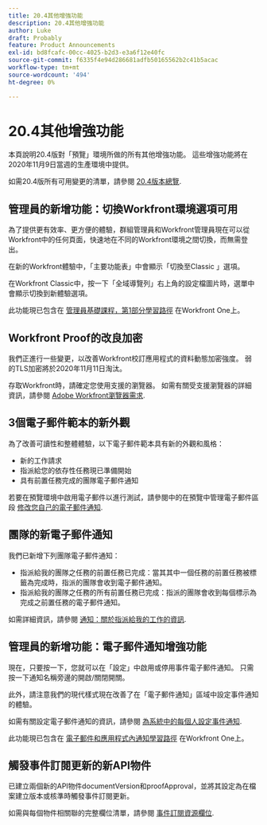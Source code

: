 ```yaml
---
title: 20.4其他增強功能
description: 20.4其他增強功能
author: Luke
draft: Probably
feature: Product Announcements
exl-id: bd8fcafc-00cc-4025-b2d3-e3a6f12e40fc
source-git-commit: f6335f4e94d286681adfb50165562b2c41b5acac
workflow-type: tm+mt
source-wordcount: '494'
ht-degree: 0%

---
```


# 20.4其他增強功能

本頁說明20.4版對「預覽」環境所做的所有其他增強功能。 這些增強功能將在2020年11月9日當週的生產環境中提供。

如需20.4版所有可用變更的清單，請參閱 [20.4版本總覽](../../../product-announcements/product-releases/20.4-release-activity/20-4-release-overview.md).

## 管理員的新增功能：切換Workfront環境選項可用

為了提供更有效率、更方便的體驗，群組管理員和Workfront管理員現在可以從Workfront中的任何頁面，快速地在不同的Workfront環境之間切換，而無需登出。

在新的Workfront體驗中，「主要功能表」中會顯示「切換至Classic 」選項。

在Workfront Classic中，按一下「全域導覽列」右上角的設定檔圖片時，選單中會顯示切換到新體驗選項。

此功能現已包含在 [管理員基礎課程，第1部分學習路徑](https://one.workfront.com/s/learningpath3/administrator-fundamentals-in-the-new-workfront-experience-part-2-user-organizat-20Y0z000000bmAXEAY) 在Workfront One上。

## Workfront Proof的改良加密

我們正進行一些變更，以改善Workfront校訂應用程式的資料動態加密強度。 弱的TLS加密將於2020年11月11日淘汰。

存取Workfront時，請確定您使用支援的瀏覽器。 如需有關受支援瀏覽器的詳細資訊，請參閱 [Adobe Workfront瀏覽器需求](../../../workfront-basics/workfront-browser-requirements.md).

## 3個電子郵件範本的新外觀

為了改善可讀性和整體體驗，以下電子郵件範本具有新的外觀和風格：

* 新的工作請求
* 指派給您的依存性任務現已準備開始
* 具有前置任務完成的團隊電子郵件通知

若要在預覽環境中啟用電子郵件以進行測試，請參閱中的在預覽中管理電子郵件區段 [修改您自己的電子郵件通知](../../../workfront-basics/using-notifications/activate-or-deactivate-your-own-event-notifications.md).

## 團隊的新電子郵件通知

我們已新增下列團隊電子郵件通知：

* 指派給我的團隊之任務的前置任務已完成：當其其中一個任務的前置任務被標籤為完成時，指派的團隊會收到電子郵件通知。
* 指派給我的團隊之任務的所有前置任務已完成：指派的團隊會收到每個標示為完成之前置任務的電子郵件通知。

如需詳細資訊，請參閱 [通知：關於指派給我的工作的資訊](../../../workfront-basics/using-notifications/notifications-information-about-work-assigned-to-me.md).

## 管理員的新增功能：電子郵件通知增強功能

現在，只要按一下，您就可以在「設定」中啟用或停用事件電子郵件通知。 只需按一下通知名稱旁邊的開啟/關閉開關。

此外，請注意我們的現代樣式現在改善了在「電子郵件通知」區域中設定事件通知的體驗。

如需有關設定電子郵件通知的資訊，請參閱 [為系統中的每個人設定事件通知](../../../administration-and-setup/manage-workfront/emails/configure-event-notifications-for-everyone-in-the-system.md).

此功能現已包含在 [電子郵件和應用程式內通知學習路徑](https://one.workfront.com/s/learningpath2/email-and-in-app-notifications-in-the-new-workfront-experience-20Y4X000000CaZGUA0) 在Workfront One上。

## 觸發事件訂閱更新的新API物件

已建立兩個新的API物件documentVersion和proofApproval，並將其設定為在檔案建立版本或核準時觸發事件訂閱更新。

如需與每個物件相關聯的完整欄位清單，請參閱 [事件訂閱資源欄位](../../../wf-api/api/event-sub-resource-fields.md).
